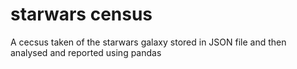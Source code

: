 # starwars census
 A cecsus taken of the starwars galaxy stored in JSON file and then analysed and reported using pandas
